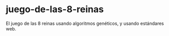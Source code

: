 # juego-de-las-8-reinas
El juego de las 8 reinas usando algoritmos genéticos, y usando estándares web.
